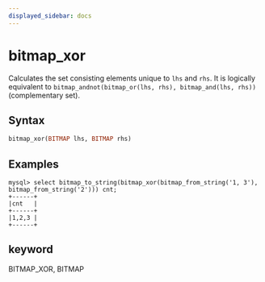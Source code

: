 ```yaml
---
displayed_sidebar: docs
---
```


# bitmap_xor



Calculates the set consisting elements unique to `lhs` and `rhs`. It is logically equivalent to `bitmap_andnot(bitmap_or(lhs, rhs), bitmap_and(lhs, rhs))` (complementary set).

## Syntax

```Haskell
bitmap_xor(BITMAP lhs, BITMAP rhs)
```

## Examples

```plain text
mysql> select bitmap_to_string(bitmap_xor(bitmap_from_string('1, 3'), bitmap_from_string('2'))) cnt;
+------+
|cnt   |
+------+
|1,2,3 |
+------+
```

## keyword

BITMAP_XOR,  BITMAP
